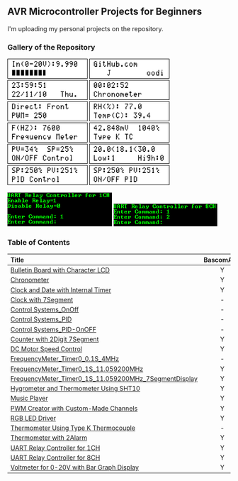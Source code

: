 ## AVR Microcontroller Projects for Beginners
I'm uploading my personal projects on the repository.

### Gallery of the Repository

![](Voltmeter%20for%200-20V%20with%20Bar%20Graph%20Display/Simulate/Album.png)
![](Bulletin%20Board%20with%20Character%20LCD/Simulate/Album.png)
![](Clock%20and%20Date%20with%20Internal%20Timer/Simulate/Album.png)
![](Chronometer/Simulate/Album.png)
![](DC%20Motor%20Speed%20Control/Simulate/Album.png)
![](Hygrometer%20and%20Thermometer%20Using%20SHT10/Simulate/Album.png)
![](FrequencyMeter_Timer0_1S_11.059200MHz/Simulate/Album.png)
![](Thermometer%20Using%20Type%20K%20Thermocouple/Simulate/Album.png)
![](Control%20Systems_OnOff/Simulate/Album.png)
![](Thermometer%20with%202Alarm/Simulate/Album.png)
![](Control%20Systems_PID/Simulate/Album.png)
![](Control%20Systems_PID-OnOFF/Simulate/Album.png)

![](UART%20Relay%20Controller%20for%201CH/Simulate/Album.png)
![](UART%20Relay%20Controller%20for%208CH/Simulate/Album.png)

### Table of Contents
|Title|BascomAVR|CodeVisionAVR|
|:----|:-------:|:-----------:|
|[Bulletin Board with Character LCD](Bulletin%20Board%20with%20Character%20LCD)|Y|-|
|[Chronometer](Chronometer)|Y|-|
|[Clock and Date with Internal Timer](Clock%20and%20Date%20with%20Internal%20Timer)|Y|-|
|[Clock with 7Segment](Clock%20with%207Segment)|-|Y|
|[Control Systems_OnOff](Control%20Systems_OnOff)|-|Y|
|[Control Systems_PID](Control%20Systems_PID)|-|Y|
|[Control Systems_PID-OnOFF](Control%20Systems_PID-OnOFF)|-|Y|
|[Counter with 2Digit 7Segment](Counter%20with%202Digit%207Segment)|Y|-|
|[DC Motor Speed Control](DC%20Motor%20Speed%20Control)|Y|-|
|[FrequencyMeter_Timer0_0.1S_4MHz](FrequencyMeter_Timer0_0.1S_4MHz)|-|Y|
|[FrequencyMeter_Timer0_1S_11.059200MHz](FrequencyMeter_Timer0_1S_11.059200MHz)|Y|-|
|[FrequencyMeter_Timer0_1S_11.059200MHz_7SegmentDisplay](FrequencyMeter_Timer0_1S_11.059200MHz_7SegmentDisplay)|Y|-|
|[Hygrometer and Thermometer Using SHT10](Hygrometer%20and%20Thermometer%20Using%20SHT10)|Y|Y|
|[Music Player](Music%20Player)|Y|-|
|[PWM Creator with Custom-Made Channels](PWM%20creator%20with%20custom-made%20channels)|Y|-|
|[RGB LED Driver](RGB%20LED%20Driver)|Y|-|
|[Thermometer Using Type K Thermocouple](Thermometer%20Using%20Type%20K%20Thermocouple)|-|Y|
|[Thermometer with 2Alarm](Thermometer%20with%202Alarm)|Y|-|
|[UART Relay Controller for 1CH](UART%20Relay%20Controller%20for%201CH)|Y|-|
|[UART Relay Controller for 8CH](UART%20Relay%20Controller%20for%208CH)|Y|-|
|[Voltmeter for 0-20V with Bar Graph Display](Voltmeter%20for%200-20V%20with%20Bar%20Graph%20Display)|Y|-|
